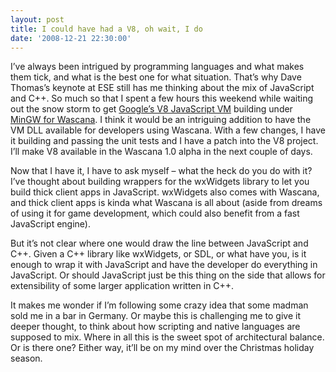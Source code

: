 ```yaml
---
layout: post
title: I could have had a V8, oh wait, I do
date: '2008-12-21 22:30:00'
---
```



I’ve always been intrigued by programming languages and what makes them tick, and what is the best one for what situation. That’s why Dave Thomas’s keynote at ESE still has me thinking about the mix of JavaScript and C++. So much so that I spent a few hours this weekend while waiting out the snow storm to get [Google’s V8 JavaScript VM](http://code.google.com/p/v8/) building under [MinGW for Wascana](http://wascana.sourceforge.net/). I think it would be an intriguing addition to have the VM DLL available for developers using Wascana. With a few changes, I have it building and passing the unit tests and I have a patch into the V8 project. I’ll make V8 available in the Wascana 1.0 alpha in the next couple of days.

Now that I have it, I have to ask myself – what the heck do you do with it? I’ve thought about building wrappers for the wxWidgets library to let you build thick client apps in JavaScript. wxWidgets also comes with Wascana, and thick client apps is kinda what Wascana is all about (aside from dreams of using it for game development, which could also benefit from a fast JavaScript engine).

But it’s not clear where one would draw the line between JavaScript and C++. Given a C++ library like wxWidgets, or SDL, or what have you, is it enough to wrap it with JavaScript and have the developer do everything in JavaScript. Or should JavaScript just be this thing on the side that allows for extensibility of some larger application written in C++.

It makes me wonder if I’m following some crazy idea that some madman sold me in a bar in Germany. Or maybe this is challenging me to give it deeper thought, to think about how scripting and native languages are supposed to mix. Where in all this is the sweet spot of architectural balance. Or is there one? Either way, it’ll be on my mind over the Christmas holiday season.


